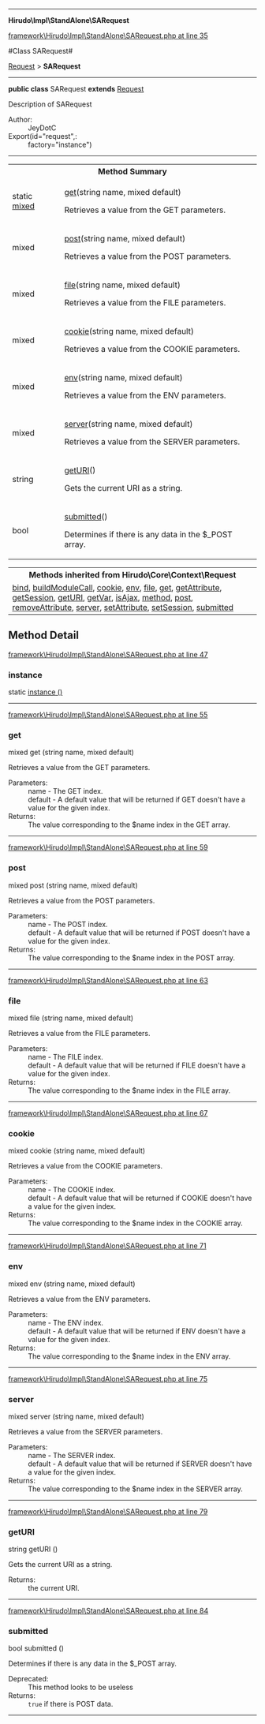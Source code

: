 

- - -

**Hirudo\Impl\StandAlone\SARequest**


<a href="https://github.com/JeyDotC/Hirudo/blob/master/framework/Hirudo/Impl/StandAlone/SARequest.php#L35" target='_blank'>framework\Hirudo\Impl\StandAlone\SARequest.php at line 35</a>

#Class SARequest#

<a href="https://github.com/JeyDotC/Hirudo-docs/blob/master/Hirudo/Core/Context/Request.md">Request</a>
 &gt; **SARequest**




- - -

<p><strong>public  class</strong> <span>SARequest</span>
<strong>extends</strong> <a href="https://github.com/JeyDotC/Hirudo-docs/blob/master/Hirudo/Core/Context/Request.md">Request</a>

</p>

<div class="comment" id="overview_description"><p>Description of SARequest</p></div>

<dl>
<dt>Author:</dt>
<dd>JeyDotC</dd>
<dt>Export(id="request",:</dt>
<dd>factory="instance")</dd>
</dl>


<hr />

<table id="summary_method">
<tr><th colspan="2">Method Summary</th></tr>
<tr>
<td><span class='k'>static </span> <span class='nx'><a href='https://github.com/JeyDotC/Hirudo-docs/blob/master/Hirudo/Impl/StandAlone/SARequest.md>SARequest</a></span></td>
<td class="description"><p class="name"><a href="#instance">instance</a>()</p><p class="description"></p></td>
</tr>
<tr>
<td><span class='k'></span> <span class='nx'>mixed</span></td>
<td class="description"><p class="name"><a href="#get">get</a>(string name, mixed default)</p><p class="description">Retrieves a value from the GET parameters.</p></td>
</tr>
<tr>
<td><span class='k'></span> <span class='nx'>mixed</span></td>
<td class="description"><p class="name"><a href="#post">post</a>(string name, mixed default)</p><p class="description">Retrieves a value from the POST parameters.</p></td>
</tr>
<tr>
<td><span class='k'></span> <span class='nx'>mixed</span></td>
<td class="description"><p class="name"><a href="#file">file</a>(string name, mixed default)</p><p class="description">Retrieves a value from the FILE parameters.</p></td>
</tr>
<tr>
<td><span class='k'></span> <span class='nx'>mixed</span></td>
<td class="description"><p class="name"><a href="#cookie">cookie</a>(string name, mixed default)</p><p class="description">Retrieves a value from the COOKIE parameters.</p></td>
</tr>
<tr>
<td><span class='k'></span> <span class='nx'>mixed</span></td>
<td class="description"><p class="name"><a href="#env">env</a>(string name, mixed default)</p><p class="description">Retrieves a value from the ENV parameters.</p></td>
</tr>
<tr>
<td><span class='k'></span> <span class='nx'>mixed</span></td>
<td class="description"><p class="name"><a href="#server">server</a>(string name, mixed default)</p><p class="description">Retrieves a value from the SERVER parameters.</p></td>
</tr>
<tr>
<td><span class='k'></span> <span class='nx'>string</span></td>
<td class="description"><p class="name"><a href="#geturi">getURI</a>()</p><p class="description">Gets the current URI as a string.</p></td>
</tr>
<tr>
<td><span class='k'></span> <span class='nx'>bool</span></td>
<td class="description"><p class="name"><a href="#submitted">submitted</a>()</p><p class="description">Determines if there is any data in the $_POST array.</p></td>
</tr>
</table>

<table class="inherit">
<tr><th colspan="2">Methods inherited from Hirudo\Core\Context\Request</th></tr>
<tr><td><a href="https://github.com/JeyDotC/Hirudo-docs/blob/master/Hirudo/Core/Context/Request.md#bind">bind</a>, <a href="https://github.com/JeyDotC/Hirudo-docs/blob/master/Hirudo/Core/Context/Request.md#buildmodulecall">buildModuleCall</a>, <a href="https://github.com/JeyDotC/Hirudo-docs/blob/master/Hirudo/Core/Context/Request.md#cookie">cookie</a>, <a href="https://github.com/JeyDotC/Hirudo-docs/blob/master/Hirudo/Core/Context/Request.md#env">env</a>, <a href="https://github.com/JeyDotC/Hirudo-docs/blob/master/Hirudo/Core/Context/Request.md#file">file</a>, <a href="https://github.com/JeyDotC/Hirudo-docs/blob/master/Hirudo/Core/Context/Request.md#get">get</a>, <a href="https://github.com/JeyDotC/Hirudo-docs/blob/master/Hirudo/Core/Context/Request.md#getattribute">getAttribute</a>, <a href="https://github.com/JeyDotC/Hirudo-docs/blob/master/Hirudo/Core/Context/Request.md#getsession">getSession</a>, <a href="https://github.com/JeyDotC/Hirudo-docs/blob/master/Hirudo/Core/Context/Request.md#geturi">getURI</a>, <a href="https://github.com/JeyDotC/Hirudo-docs/blob/master/Hirudo/Core/Context/Request.md#getvar">getVar</a>, <a href="https://github.com/JeyDotC/Hirudo-docs/blob/master/Hirudo/Core/Context/Request.md#isajax">isAjax</a>, <a href="https://github.com/JeyDotC/Hirudo-docs/blob/master/Hirudo/Core/Context/Request.md#method">method</a>, <a href="https://github.com/JeyDotC/Hirudo-docs/blob/master/Hirudo/Core/Context/Request.md#post">post</a>, <a href="https://github.com/JeyDotC/Hirudo-docs/blob/master/Hirudo/Core/Context/Request.md#removeattribute">removeAttribute</a>, <a href="https://github.com/JeyDotC/Hirudo-docs/blob/master/Hirudo/Core/Context/Request.md#server">server</a>, <a href="https://github.com/JeyDotC/Hirudo-docs/blob/master/Hirudo/Core/Context/Request.md#setattribute">setAttribute</a>, <a href="https://github.com/JeyDotC/Hirudo-docs/blob/master/Hirudo/Core/Context/Request.md#setsession">setSession</a>, <a href="https://github.com/JeyDotC/Hirudo-docs/blob/master/Hirudo/Core/Context/Request.md#submitted">submitted</a></td></tr></table>

<h2 id="detail_method">Method Detail</h2>

<a href="https://github.com/JeyDotC/Hirudo/blob/master/framework/Hirudo/Impl/StandAlone/SARequest.php#L47" target='_blank'>framework\Hirudo\Impl\StandAlone\SARequest.php at line 47</a>

<h3 id="instance()">instance</h3>
<span class='k'>static </span> <span class='nx'><a href='https://github.com/JeyDotC/Hirudo-docs/blob/master/Hirudo/Impl/StandAlone/SARequest.md>SARequest</a></span> <span class='nf'>instance</span> ()

<div class="details">
<p></p>
</div>

- - -


<a href="https://github.com/JeyDotC/Hirudo/blob/master/framework/Hirudo/Impl/StandAlone/SARequest.php#L55" target='_blank'>framework\Hirudo\Impl\StandAlone\SARequest.php at line 55</a>

<h3 id="get()">get</h3>
<span class='k'></span> <span class='nx'>mixed</span> <span class='nf'>get</span> (string name, mixed default)

<div class="details">
<p>Retrieves a value from the GET parameters.</p><dl>
<dt>Parameters:</dt>
<dd>name - The GET index.</dd>
<dd>default - A default value that will be returned if GET doesn't have a value for the given index.</dd>
<dt>Returns:</dt>
<dd>The value corresponding to the $name index in the GET array.</dd>
</dl>

</div>

- - -


<a href="https://github.com/JeyDotC/Hirudo/blob/master/framework/Hirudo/Impl/StandAlone/SARequest.php#L59" target='_blank'>framework\Hirudo\Impl\StandAlone\SARequest.php at line 59</a>

<h3 id="post()">post</h3>
<span class='k'></span> <span class='nx'>mixed</span> <span class='nf'>post</span> (string name, mixed default)

<div class="details">
<p>Retrieves a value from the POST parameters.</p><dl>
<dt>Parameters:</dt>
<dd>name - The POST index.</dd>
<dd>default - A default value that will be returned if POST doesn't have a value for the given index.</dd>
<dt>Returns:</dt>
<dd>The value corresponding to the $name index in the POST array.</dd>
</dl>

</div>

- - -


<a href="https://github.com/JeyDotC/Hirudo/blob/master/framework/Hirudo/Impl/StandAlone/SARequest.php#L63" target='_blank'>framework\Hirudo\Impl\StandAlone\SARequest.php at line 63</a>

<h3 id="file()">file</h3>
<span class='k'></span> <span class='nx'>mixed</span> <span class='nf'>file</span> (string name, mixed default)

<div class="details">
<p>Retrieves a value from the FILE parameters.</p><dl>
<dt>Parameters:</dt>
<dd>name - The FILE index.</dd>
<dd>default - A default value that will be returned if FILE doesn't have a value for the given index.</dd>
<dt>Returns:</dt>
<dd>The value corresponding to the $name index in the FILE array.</dd>
</dl>

</div>

- - -


<a href="https://github.com/JeyDotC/Hirudo/blob/master/framework/Hirudo/Impl/StandAlone/SARequest.php#L67" target='_blank'>framework\Hirudo\Impl\StandAlone\SARequest.php at line 67</a>

<h3 id="cookie()">cookie</h3>
<span class='k'></span> <span class='nx'>mixed</span> <span class='nf'>cookie</span> (string name, mixed default)

<div class="details">
<p>Retrieves a value from the COOKIE parameters.</p><dl>
<dt>Parameters:</dt>
<dd>name - The COOKIE index.</dd>
<dd>default - A default value that will be returned if COOKIE doesn't have a value for the given index.</dd>
<dt>Returns:</dt>
<dd>The value corresponding to the $name index in the COOKIE array.</dd>
</dl>

</div>

- - -


<a href="https://github.com/JeyDotC/Hirudo/blob/master/framework/Hirudo/Impl/StandAlone/SARequest.php#L71" target='_blank'>framework\Hirudo\Impl\StandAlone\SARequest.php at line 71</a>

<h3 id="env()">env</h3>
<span class='k'></span> <span class='nx'>mixed</span> <span class='nf'>env</span> (string name, mixed default)

<div class="details">
<p>Retrieves a value from the ENV parameters.</p><dl>
<dt>Parameters:</dt>
<dd>name - The ENV index.</dd>
<dd>default - A default value that will be returned if ENV doesn't have a value for the given index.</dd>
<dt>Returns:</dt>
<dd>The value corresponding to the $name index in the ENV array.</dd>
</dl>

</div>

- - -


<a href="https://github.com/JeyDotC/Hirudo/blob/master/framework/Hirudo/Impl/StandAlone/SARequest.php#L75" target='_blank'>framework\Hirudo\Impl\StandAlone\SARequest.php at line 75</a>

<h3 id="server()">server</h3>
<span class='k'></span> <span class='nx'>mixed</span> <span class='nf'>server</span> (string name, mixed default)

<div class="details">
<p>Retrieves a value from the SERVER parameters.</p><dl>
<dt>Parameters:</dt>
<dd>name - The SERVER index.</dd>
<dd>default - A default value that will be returned if SERVER doesn't have a value for the given index.</dd>
<dt>Returns:</dt>
<dd>The value corresponding to the $name index in the SERVER array.</dd>
</dl>

</div>

- - -


<a href="https://github.com/JeyDotC/Hirudo/blob/master/framework/Hirudo/Impl/StandAlone/SARequest.php#L79" target='_blank'>framework\Hirudo\Impl\StandAlone\SARequest.php at line 79</a>

<h3 id="getURI()">getURI</h3>
<span class='k'></span> <span class='nx'>string</span> <span class='nf'>getURI</span> ()

<div class="details">
<p>Gets the current URI as a string.</p><dl>
<dt>Returns:</dt>
<dd>the current URI.</dd>
</dl>

</div>

- - -


<a href="https://github.com/JeyDotC/Hirudo/blob/master/framework/Hirudo/Impl/StandAlone/SARequest.php#L84" target='_blank'>framework\Hirudo\Impl\StandAlone\SARequest.php at line 84</a>

<h3 id="submitted()">submitted</h3>
<span class='k'></span> <span class='nx'>bool</span> <span class='nf'>submitted</span> ()

<div class="details">
<p>Determines if there is any data in the $_POST array.</p><dl>
<dt>Deprecated:</dt>
<dd>This method looks to be useless</dd>
<dt>Returns:</dt>
<dd><code>true</code> if there is POST data.</dd>
</dl>

</div>

- - -

